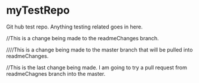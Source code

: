 # myTestRepo
Git hub test repo. Anything testing related goes in here.

//This is a change being made to the readmeChanges branch.

////This is a change being made to the master branch that will be pulled into readmeChanges.

//This is the last change being made. I am going to try a pull request from readmeChagnes branch into the master.